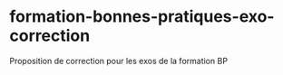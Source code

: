 # formation-bonnes-pratiques-exo-correction
Proposition de correction pour les exos de la formation BP
